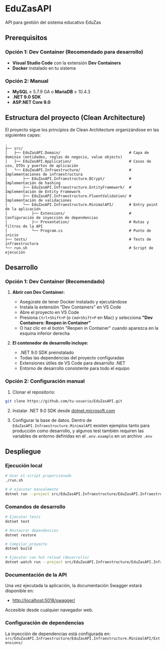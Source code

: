 # EduZasAPI

API para gestión del sistema educativo EduZas

## Prerequisitos

### Opción 1: Dev Container (Recomendado para desarrollo)

- **Visual Studio Code** con la extensión **Dev Containers**
- **Docker** instalado en tu sistema

### Opción 2: Manual

- **MySQL** ≥ 5.7.9 GA o **MariaDB** ≥ 10.4.3
- **.NET 9.0 SDK**
- **ASP.NET Core 9.0**

## Estructura del proyecto (Clean Architecture)

El proyecto sigue los principios de Clean Architecture organizándose en las siguientes capas:

```
.
├── src/
│   ├── EduZasAPI.Domain/                               # Capa de dominio (entidades, reglas de negocio, value objects)
│   ├── EduZasAPI.Application/                          # Casos de uso, DTOs y puertos de aplicación
│   └── EduZasAPI.Infraestructure/                      # Implementaciones de infraestructura
│       ├── EduZasAPI.Infraestructure.BCrypt/           # Implementación de hashing
│       ├── EduZasAPI.Infraestructure.EntityFramework/  # Implementación de Entity Framework
│       ├── EduZasAPI.Infraestructure.FluentValidation/ # Implementación de validaciones
│       └── EduZasAPI.Infraestructure.MinimalAPI/       # Entry point de la aplicación
│           ├── Extensions/                             # Configuración de inyección de dependencias
│           ├── Presentation/                           # Rutas y filtros de la API
│           └── Program.cs                              # Punto de inicio
├── tests/                                              # Tests de infraestructura
└── run.sh                                              # Script de ejecución
```

## Desarrollo

### Opción 1: Dev Container (Recomendado)

1. **Abrir con Dev Container:**
   - Asegúrate de tener Docker instalado y ejecutándose
   - Instala la extensión "Dev Containers" en VS Code
   - Abre el proyecto en VS Code
   - Presiona `Ctrl+Shift+P` (o `Cmd+Shift+P` en Mac) y selecciona **"Dev Containers: Reopen in Container"**
   - O haz clic en el botón "Reopen in Container" cuando aparezca en la esquina inferior derecha

2. **El contenedor de desarrollo incluye:**
   - .NET 9.0 SDK preinstalado
   - Todas las dependencias del proyecto configuradas
   - Extensiones útiles de VS Code para desarrollo .NET
   - Entorno de desarrollo consistente para todo el equipo

### Opción 2: Configuración manual

1. Clonar el repositorio:

```bash
git clone https://github.com/tu-usuario/EduZasAPI.git
```

2. Instalar .NET 9.0 SDK desde [dotnet.microsoft.com](https://dotnet.microsoft.com/download/dotnet/9.0)

3. Configurar la base de datos. Dentro de `EduZasAPI.Infraestructure.MinimalAPI` existen ejemplos tanto
   para producción como desarrollo, y algunos test también requiren las variables de entorno definidas
   en el `.env.example` en un archivo `.env`

## Despliegue

### Ejecución local

```bash
# Usar el script proporcionado
./run.sh

# O ejecutar manualmente
dotnet run --project src/EduZasAPI.Infraestructure/EduZasAPI.Infraestructure.MinimalAPI/EduZasAPI.Infraestructure.MinimalAPI.csproj
```

### Comandos de desarrollo

```bash
# Ejecutar tests
dotnet test

# Restaurar dependencias
dotnet restore

# Compilar proyecto
dotnet build

# Ejecutar con hot reload (desarrollo)
dotnet watch run --project src/EduZasAPI.Infraestructure/EduZasAPI.Infraestructure.MinimalAPI/EduZasAPI.Infraestructure.MinimalAPI.csproj
```

### Documentación de la API

Una vez ejecutada la aplicación, la documentación Swagger estará disponible en:

- [http://localhost:5018/swagger/](http://localhost:5018/swagger/)

Accesible desde cualquier navegador web.

### Configuración de dependencias

La inyección de dependencias está configurada en:
`src/EduZasAPI.Infraestructure/EduZasAPI.Infraestructure.MinimalAPI/Extensions/`
